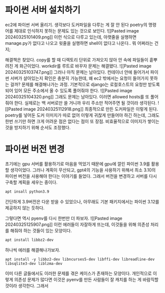 # 파이썬 서버 설치하기
ec2에 파이썬 서버 올리기.
생각보다 도커파일을 다루는 게 잘 안 된다
poetry의 명령어를 제대로 인식하지 못하는 문제도 있는 것으로 보인다.
![[Pasted image 20240325101409.png]]
이런 식으로 다루고 있는데, 아랫줄을 실행하면 manage.py가 없다고 나오고 윗줄을 실행하면 shell이 없다고 나온다.. 뭐 어쩌라는 건지;

해결책은 찾았다. copy를 할 때 디렉토리 단위로 가져오지 않아 안 속에 파일들이 흩뿌려진 게 화근이었다.
workdir를 루트로 바꾸자 문제는 해결됐다.
![[Pasted image 20240325103747.png]]
그러나 아직 문제는 남아있다.
컨테이너 안에 들어가서 파이썬 서버가 살아있는지 확인은 충분히 가능한데, 왜 ec2 밖에서는 요청이 들어가지 못하는 걸까?
문제를 해결해나가는 과정. 기본적으로 django는 로컬호스트의 요청만 받도록 되어 있어 모든 주소에서 올 수 있도록 풀어줘야 한다. 
![[Pasted image 20240325104320.png]]
그래도 문제는 남아있다. 이러면 allowed hosts를 또 풀어줘야 한다.
실제로는 백 서버로만 쓸 거니까 우리 주소만 적어주면 될 것이라 생각된다.
![[Pasted image 20240325112918.png]]
최종적으로 만든 도커파일은 이렇게 된다.
poetry를 넣어둔 도커 이미지가 따로 없어 이렇게 귀찮게 만들어야 하긴 하는데, 그래도 한번 쓰기만 하면 크게 어려운 점은 없다는 점이 또 장점.
비효율적으로 이미지가 쌓이는 것을 방지하기 위해 순서도 조정했다. 


# 파이썬 버전 변경
초기에는 gpu 서버를 활용하기로 마음을 먹었기 때문에 gpu에 깔린 파이썬 3.9를 활용할 생각이었다.
그러나 계획이 무산되고, gpt4의 기능을 사용하기 위해서 최소 3.10의 파이썬 버전을 사용해야 한다는 이야기를 들었다. 
그래서 버전을 변경하고 서버를 다시 구축할 계획을 세우는 중이다.

```bash
apt insall python3.9
```
간단하게 3.9버전은 다운 받을 수 있었으나, 아무래도 기본 패키지에서는 파이썬 3.12를 제공하지 않는 듯하다.

그렇다면 역시 pyenv를 다시 한번만 더 파보자.
![[Pasted image 20240325125907.png]]
이런 에러들이 자잘하게 뜨는데, 이것들을 위해 의존성 처리를 해줘야 하는 것들이 있는 모양이다. 
```bash
apt install libbz2-dev
```
하나씩 에러를 해결해나가보자. 
```
apt install -y libbz2-dev libncurses5-dev libffi-dev libreadline-dev libsqlite3-dev liblzma-dev
```
이미 다른 글들에서도 이러한 문제를 겪은 케이스가 존재하는 모양이다.
개인적으로 이렇게 의존성 문제가 많다면 이것은 pyenv를 만든 사람들이 잘 캐치를 하는 게 바람직할 것이라 생각한다.
그래서 